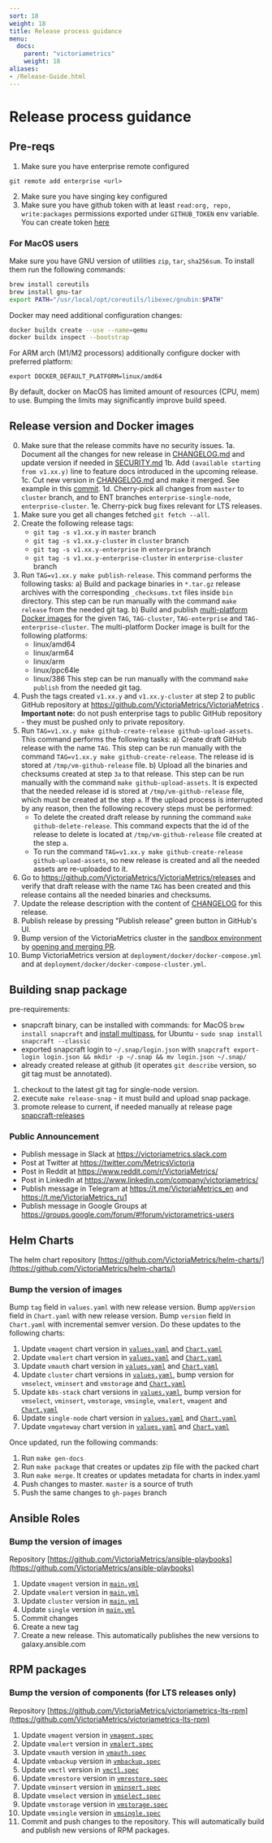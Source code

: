 ```yaml
---
sort: 18
weight: 18
title: Release process guidance
menu:
  docs:
    parent: "victoriametrics"
    weight: 18
aliases:
- /Release-Guide.html
---
```


# Release process guidance

## Pre-reqs

1. Make sure you have enterprise remote configured
```
git remote add enterprise <url>
```
2. Make sure you have singing key configured
3. Make sure you have github token with at least `read:org, repo, write:packages` permissions exported under `GITHUB_TOKEN` env variable.
   You can create token [here](https://github.com/settings/tokens)

### For MacOS users

Make sure you have GNU version of utilities `zip`, `tar`, `sha256sum`. To install them run the following commands:
```bash
brew install coreutils
brew install gnu-tar
export PATH="/usr/local/opt/coreutils/libexec/gnubin:$PATH"
```

Docker may need additional configuration changes:
```bash 
docker buildx create --use --name=qemu
docker buildx inspect --bootstrap  
```

For ARM arch (M1/M2 processors) additionally configure docker with preferred platform:
```
export DOCKER_DEFAULT_PLATFORM=linux/amd64
```

By default, docker on MacOS has limited amount of resources (CPU, mem) to use. 
Bumping the limits may significantly improve build speed.

## Release version and Docker images

0. Make sure that the release commits have no security issues.
1a. Document all the changes for new release in [CHANGELOG.md](https://github.com/VictoriaMetrics/VictoriaMetrics/blob/master/docs/CHANGELOG.md) and update version if needed in [SECURITY.md](https://github.com/VictoriaMetrics/VictoriaMetrics/blob/master/docs/SECURITY.md)
1b. Add `(available starting from v1.xx.y)` line to feature docs introduced in the upcoming release.
1c. Cut new version in [CHANGELOG.md](https://github.com/VictoriaMetrics/VictoriaMetrics/blob/master/docs/CHANGELOG.md)
and make it merged. See example in this [commit](https://github.com/VictoriaMetrics/VictoriaMetrics/commit/b771152039d23b5ccd637a23ea748bc44a9511a7).
1d. Cherry-pick all changes from `master` to `cluster` branch, and to ENT branches `enterprise-single-node`, `enterprise-cluster`.
1e. Cherry-pick bug fixes relevant for LTS releases.
2. Make sure you get all changes fetched `git fetch --all`.
3. Create the following release tags:
   * `git tag -s v1.xx.y` in `master` branch
   * `git tag -s v1.xx.y-cluster` in `cluster` branch
   * `git tag -s v1.xx.y-enterprise` in `enterprise` branch
   * `git tag -s v1.xx.y-enterprise-cluster` in `enterprise-cluster` branch
3. Run `TAG=v1.xx.y make publish-release`. This command performs the following tasks:
   a) Build and package binaries in `*.tar.gz` release archives with the corresponding `_checksums.txt` files inside `bin` directory.
      This step can be run manually with the command `make release` from the needed git tag.
   b) Build and publish [multi-platform Docker images](https://docs.docker.com/build/buildx/multiplatform-images/)
      for the given `TAG`, `TAG-cluster`, `TAG-enterprise` and `TAG-enterprise-cluster`.
      The multi-platform Docker image is built for the following platforms:
      * linux/amd64
      * linux/arm64
      * linux/arm
      * linux/ppc64le
      * linux/386
      This step can be run manually with the command `make publish` from the needed git tag.
4. Push the tags created `v1.xx.y` and `v1.xx.y-cluster` at step 2 to public GitHub repository at https://github.com/VictoriaMetrics/VictoriaMetrics .
   **Important note:** do not push enterprise tags to public GitHub repository - they must be pushed only to private repository.
5. Run `TAG=v1.xx.y make github-create-release github-upload-assets`. This command performs the following tasks:
   a) Create draft GitHub release with the name `TAG`. This step can be run manually
      with the command `TAG=v1.xx.y make github-create-release`.
      The release id is stored at `/tmp/vm-github-release` file.
   b) Upload all the binaries and checksums created at step `3a` to that release.
      This step can be run manually with the command `make github-upload-assets`.
      It is expected that the needed release id is stored at `/tmp/vm-github-release` file,
      which must be created at the step `a`.
      If the upload process is interrupted by any reason, then the following recovery steps must be performed:
      - To delete the created draft release by running the command `make github-delete-release`.
        This command expects that the id of the release to delete is located at `/tmp/vm-github-release`
        file created at the step `a`.
      - To run the command `TAG=v1.xx.y make github-create-release github-upload-assets`, so new release is created
        and all the needed assets are re-uploaded to it.
6. Go to <https://github.com/VictoriaMetrics/VictoriaMetrics/releases> and verify that draft release with the name `TAG` has been created
   and this release contains all the needed binaries and checksums.
7. Update the release description with the content of [CHANGELOG](https://github.com/VictoriaMetrics/VictoriaMetrics/blob/master/docs/CHANGELOG.md) for this release.
8. Publish release by pressing "Publish release" green button in GitHub's UI.
9. Bump version of the VictoriaMetrics cluster in the [sandbox environment](https://github.com/VictoriaMetrics/ops/blob/main/gcp-test/sandbox/manifests/benchmark-vm/vmcluster.yaml)
   by [opening and merging PR](https://github.com/VictoriaMetrics/ops/pull/58).
10. Bump VictoriaMetrics version at `deployment/docker/docker-compose.yml` and at `deployment/docker/docker-compose-cluster.yml`.

## Building snap package

 pre-requirements:

* snapcraft binary, can be installed with commands:
   for MacOS `brew install snapcraft` and [install multipass](https://discourse.ubuntu.com/t/installing-multipass-on-macos/8329),
   for Ubuntu - `sudo snap install snapcraft --classic`
* exported snapcraft login to `~/.snap/login.json` with `snapcraft export-login login.json && mkdir -p ~/.snap && mv login.json ~/.snap/`
* already created release at github (it operates `git describe` version, so git tag must be annotated).

1. checkout to the latest git tag for single-node version.
2. execute `make release-snap` - it must build and upload snap package.
3. promote release to current, if needed manually at release page [snapcraft-releases](https://snapcraft.io/victoriametrics/releases)

### Public Announcement

* Publish message in Slack  at <https://victoriametrics.slack.com>
* Post at Twitter at <https://twitter.com/MetricsVictoria>
* Post in Reddit at <https://www.reddit.com/r/VictoriaMetrics/>
* Post in LinkedIn at <https://www.linkedin.com/company/victoriametrics/>
* Publish message in Telegram at <https://t.me/VictoriaMetrics_en> and <https://t.me/VictoriaMetrics_ru1>
* Publish message in Google Groups at <https://groups.google.com/forum/#!forum/victorametrics-users>

## Helm Charts

The helm chart repository [https://github.com/VictoriaMetrics/helm-charts/](https://github.com/VictoriaMetrics/helm-charts/)

### Bump the version of images

Bump `tag` field in `values.yaml` with new release version.
Bump `appVersion` field in `Chart.yaml` with new release version.
Bump `version` field in `Chart.yaml` with incremental semver version.
Do these updates to the following charts:

1. Update `vmagent` chart version in [`values.yaml`](https://github.com/VictoriaMetrics/helm-charts/blob/master/charts/victoria-metrics-agent/values.yaml) and [`Chart.yaml`](https://github.com/VictoriaMetrics/helm-charts/blob/master/charts/victoria-metrics-agent/Chart.yaml) 
2. Update `vmalert` chart version in [`values.yaml`](https://github.com/VictoriaMetrics/helm-charts/blob/master/charts/victoria-metrics-alert/values.yaml) and [`Chart.yaml`](https://github.com/VictoriaMetrics/helm-charts/blob/master/charts/victoria-metrics-alert/Chart.yaml)
3. Update `vmauth` chart version in [`values.yaml`](https://github.com/VictoriaMetrics/helm-charts/blob/master/charts/victoria-metrics-auth/values.yaml) and [`Chart.yaml`](https://github.com/VictoriaMetrics/helm-charts/blob/master/charts/victoria-metrics-auth/Chart.yaml)
4. Update `cluster` chart versions in [`values.yaml`](https://github.com/VictoriaMetrics/helm-charts/blob/master/charts/victoria-metrics-cluster/values.yaml), bump version for `vmselect`, `vminsert` and `vmstorage` and [`Chart.yaml`](https://github.com/VictoriaMetrics/helm-charts/blob/master/charts/victoria-metrics-cluster/Chart.yaml)
5. Update `k8s-stack` chart versions in [`values.yaml`](https://github.com/VictoriaMetrics/helm-charts/blob/master/charts/victoria-metrics-k8s-stack/values.yaml), bump version for `vmselect`, `vminsert`, `vmstorage`, `vmsingle`, `vmalert`, `vmagent` and [`Chart.yaml`](https://github.com/VictoriaMetrics/helm-charts/blob/master/charts/victoria-metrics-k8s-stack/Chart.yaml)
6. Update `single-node` chart version in [`values.yaml`](https://github.com/VictoriaMetrics/helm-charts/blob/master/charts/victoria-metrics-single/values.yaml) and [`Chart.yaml`](https://github.com/VictoriaMetrics/helm-charts/blob/master/charts/victoria-metrics-single/Chart.yaml)
7. Update `vmgateway` chart version in [`values.yaml`](https://github.com/VictoriaMetrics/helm-charts/blob/master/charts/victoria-metrics-gateway/values.yamll) and [`Chart.yaml`](https://github.com/VictoriaMetrics/helm-charts/blob/master/charts/victoria-metrics-gateway/Chart.yaml)

Once updated, run the following commands:

1. Run `make gen-docs`
2. Run `make package` that creates or updates zip file with the packed chart
3. Run `make merge`. It creates or updates metadata for charts in index.yaml
4. Push changes to master. `master` is a source of truth
5. Push the same changes to `gh-pages` branch

## Ansible Roles 

### Bump the version of images

Repository [https://github.com/VictoriaMetrics/ansible-playbooks](https://github.com/VictoriaMetrics/ansible-playbooks)

1. Update `vmagent` version in [`main.yml`](https://github.com/VictoriaMetrics/ansible-playbooks/blob/master/roles/vmagent/defaults/main.yml#L4)
2. Update `vmalert` version in [`main.yml`](https://github.com/VictoriaMetrics/ansible-playbooks/blob/master/roles/vmalert/defaults/main.yml#L4)
3. Update `cluster` version in [`main.yml`](https://github.com/VictoriaMetrics/ansible-playbooks/blob/master/roles/cluster/defaults/main.yml#L3)
4. Update `single` version in [`main.yml`](https://github.com/VictoriaMetrics/ansible-playbooks/blob/master/roles/single/defaults/main.yml#L6)
5. Commit changes
6. Create a new tag
7. Create a new release. This automatically publishes the new versions to galaxy.ansible.com 

## RPM packages

### Bump the version of components (for LTS releases only)

Repository [https://github.com/VictoriaMetrics/victoriametrics-lts-rpm](https://github.com/VictoriaMetrics/victoriametrics-lts-rpm)

1. Update `vmagent` version in [`vmagent.spec`](https://github.com/VictoriaMetrics/victoriametrics-lts-rpm/blob/master/vmagent.spec#L2)
2. Update `vmalert` version in [`vmalert.spec`](https://github.com/VictoriaMetrics/victoriametrics-lts-rpm/blob/master/vmalert.spec#L2)
3. Update `vmauth` version in [`vmauth.spec`](https://github.com/VictoriaMetrics/victoriametrics-lts-rpm/blob/master/vmauth.spec#L2)
4. Update `vmbackup` version in [`vmbackup.spec`](https://github.com/VictoriaMetrics/victoriametrics-lts-rpm/blob/master/vmbackup.spec#L2)
5. Update `vmctl` version in [`vmctl.spec`](https://github.com/VictoriaMetrics/victoriametrics-lts-rpm/blob/master/vmctl.spec#L2)
6. Update `vmrestore` version in [`vmrestore.spec`](https://github.com/VictoriaMetrics/victoriametrics-lts-rpm/blob/master/vmrestore.spec#L2)
7. Update `vminsert` version in [`vminsert.spec`](https://github.com/VictoriaMetrics/victoriametrics-lts-rpm/blob/master/vminsert.spec#L2)
8. Update `vmselect` version in [`vmselect.spec`](https://github.com/VictoriaMetrics/victoriametrics-lts-rpm/blob/master/vmselect.spec#L2)
9. Update `vmstorage` version in [`vmstorage.spec`](https://github.com/VictoriaMetrics/victoriametrics-lts-rpm/blob/master/vmstorage.spec#L2)
10. Update `vmsingle` version in [`vmsingle.spec`](https://github.com/VictoriaMetrics/victoriametrics-lts-rpm/blob/master/vmsingle.spec#L2)
11. Commit and push changes to the repository. This will automatically build and publish new versions of RPM packages.
